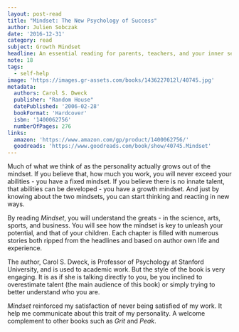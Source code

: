 ```yaml
---
layout: post-read
title: "Mindset: The New Psychology of Success"
author: Julien Sobczak
date: '2016-12-31'
category: read
subject: Growth Mindset
headline: An essential reading for parents, teachers, and your inner self who is so eager to show you what you can do.   
note: 18
tags:
  - self-help
image: 'https://images.gr-assets.com/books/1436227012l/40745.jpg'
metadata:
  authors: Carol S. Dweck
  publisher: "Random House"
  datePublished: '2006-02-28'
  bookFormat: 'Hardcover'
  isbn: '1400062756'
  numberOfPages: 276
links:
  amazon: 'https://www.amazon.com/gp/product/1400062756/'
  goodreads: 'https://www.goodreads.com/book/show/40745.Mindset'
---
```



Much of what we think of as the personality actually grows out of the mindset. If you believe that, how much you work, you will never exceed your abilities - you have a fixed mindset. If you believe there is no innate talent, that abilities can be developed - you have a growth mindset. And just by knowing about the two mindsets, you can start thinking and reacting in new ways.

By reading *Mindset*, you will understand the greats - in the science, arts, sports, and business. You will see how the mindset is key to unleash your potential, and that of your children. Each chapter is filled with numerous stories both ripped from the headlines and based on author own life and experience.

The author, Carol S. Dweck, is Professor of Psychology at Stanford University, and is used to academic work. But the style of the book is very engaging. It is as if she is talking directly to you, be you inclined to overestimate talent (the main audience of this book) or simply trying to better understand who you are.

*Mindset* reinforced my satisfaction of never being satisfied of my work. It help me communicate about this trait of my personality. A welcome complement to other books such as *Grit* and *Peak*.
